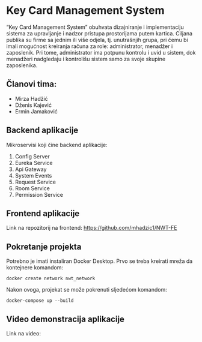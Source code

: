 # Key Card Management System

“Key Card Management System” obuhvata dizajniranje i implementaciju sistema za upravljanje i nadzor pristupa prostorijama putem kartica. Ciljana publika su firme sa jednim ili više odjela, tj. unutrašnjih grupa, pri čemu bi imali mogućnost kreiranja računa za role: administrator, menadžer i zaposlenik. Pri tome, administrator ima potpunu kontrolu i uvid u sistem, dok menadžeri nadgledaju i kontrolišu sistem samo za svoje skupine zaposlenika. 

## Članovi tima:

 - Mirza Hadžić
 - Dženis Kajević
 - Ermin Jamaković

## Backend aplikacije
Mikroservisi koji čine backend aplikacije:
1. Config Server
2. Eureka Service
3. Api Gateway
4. System Events
5. Request Service
6. Room Service
7. Permission Service

## Frontend aplikacije

Link na repozitorij na frontend: https://github.com/mhadzic1/NWT-FE

## Pokretanje projekta

Potrebno je imati instaliran Docker Desktop. Prvo se treba kreirati mreža da kontejnere komandom:

```
docker create network nwt_network
```

Nakon ovoga, projekat se može pokrenuti sljedećom komandom:
```
docker-compose up --build
```

## Video demonstracija aplikacije

Link na video: 
